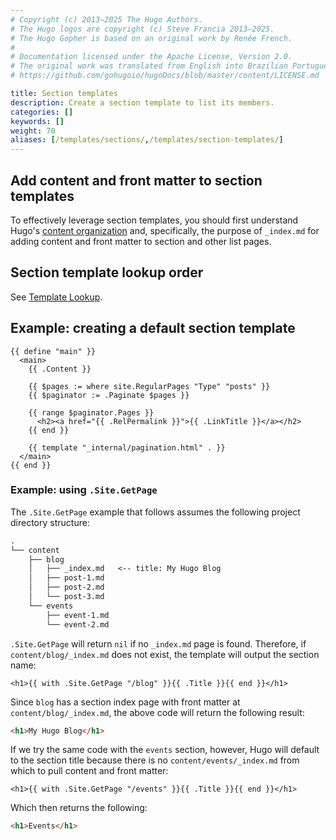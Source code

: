 ```yaml
---
# Copyright (c) 2013–2025 The Hugo Authors.
# The Hugo logos are copyright (c) Steve Francia 2013–2025.
# The Hugo Gopher is based on an original work by Renée French.
#
# Documentation licensed under the Apache License, Version 2.0.
# The original work was translated from English into Brazilian Portuguese.
# https://github.com/gohugoio/hugoDocs/blob/master/content/LICENSE.md

title: Section templates
description: Create a section template to list its members.
categories: []
keywords: []
weight: 70
aliases: [/templates/sections/,/templates/section-templates/]
---
```


## Add content and front matter to section templates

To effectively leverage section templates, you should first understand Hugo's [content organization](/content-management/organization/) and, specifically, the purpose of `_index.md` for adding content and front matter to section and other list pages.

## Section template lookup order

See [Template Lookup](/templates/lookup-order/).

## Example: creating a default section template

```go-html-template {file="layouts/_default/section.html"}
{{ define "main" }}
  <main>
    {{ .Content }}

    {{ $pages := where site.RegularPages "Type" "posts" }}
    {{ $paginator := .Paginate $pages }}

    {{ range $paginator.Pages }}
      <h2><a href="{{ .RelPermalink }}">{{ .LinkTitle }}</a></h2>
    {{ end }}

    {{ template "_internal/pagination.html" . }}
  </main>
{{ end }}
```

### Example: using `.Site.GetPage`

The `.Site.GetPage` example that follows assumes the following project directory structure:

```txt
.
└── content
    ├── blog
    │   ├── _index.md   <-- title: My Hugo Blog
    │   ├── post-1.md
    │   ├── post-2.md
    │   └── post-3.md
    └── events
        ├── event-1.md
        └── event-2.md
```

`.Site.GetPage` will return `nil` if no `_index.md` page is found. Therefore, if `content/blog/_index.md` does not exist, the template will output the section name:

```go-html-template
<h1>{{ with .Site.GetPage "/blog" }}{{ .Title }}{{ end }}</h1>
```

Since `blog` has a section index page with front matter at `content/blog/_index.md`, the above code will return the following result:

```html
<h1>My Hugo Blog</h1>
```

If we try the same code with the `events` section, however, Hugo will default to the section title because there is no `content/events/_index.md` from which to pull content and front matter:

```go-html-template
<h1>{{ with .Site.GetPage "/events" }}{{ .Title }}{{ end }}</h1>
```

Which then returns the following:

```html
<h1>Events</h1>
```

[contentorg]: /content-management/organization/
[lookup]: /templates/lookup-order/
[`where`]: /functions/collections/where/
[sections]: /content-management/sections/
